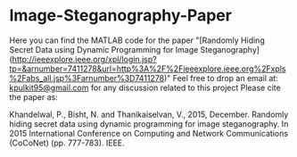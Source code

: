 # Image-Steganography-Paper

Here you can find the MATLAB code for the paper "[Randomly Hiding Secret Data using Dynamic Programming for Image Steganography] (http://ieeexplore.ieee.org/xpl/login.jsp?tp=&arnumber=7411278&url=http%3A%2F%2Fieeexplore.ieee.org%2Fxpls%2Fabs_all.jsp%3Farnumber%3D7411278)"
Feel free to drop an email at: kpulkit95@gmail.com for any discussion related to this project
Please cite the paper as:

Khandelwal, P., Bisht, N. and Thanikaiselvan, V., 2015, December. Randomly hiding secret data using dynamic programming for image steganography. In 2015 International Conference on Computing and Network Communications (CoCoNet) (pp. 777-783). IEEE.
